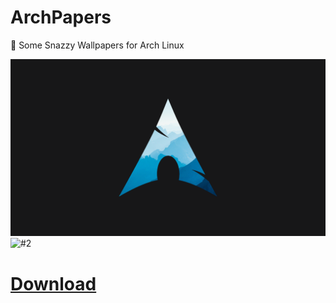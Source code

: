 # ArchPapers
🐧 Some Snazzy Wallpapers for Arch Linux

![#1](https://raw.githubusercontent.com/Basicprogrammer10/ArchPapers/main/img/0-ArchPaper.png)
![#2](https://raw.githubusercontent.com/Basicprogrammer10/ArchPapers/main/img/1-OtherArch.png)

# [Download](https://github.com/Basicprogrammer10/ArchPapers/archive/refs/heads/main.zip)
